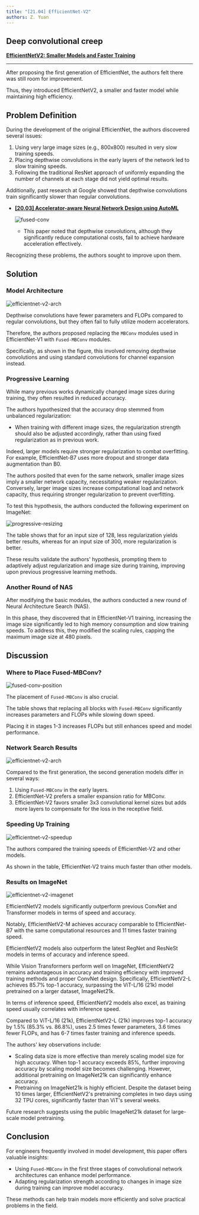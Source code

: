 ```yaml
---
title: "[21.04] EfficientNet-V2"
authors: Z. Yuan
---
```


## Deep convolutional creep

[**EfficientNetV2: Smaller Models and Faster Training**](https://arxiv.org/abs/2104.00298)

---

After proposing the first generation of EfficientNet, the authors felt there was still room for improvement.

Thus, they introduced EfficientNetV2, a smaller and faster model while maintaining high efficiency.

## Problem Definition

During the development of the original EfficientNet, the authors discovered several issues:

1. Using very large image sizes (e.g., 800x800) resulted in very slow training speeds.
2. Placing depthwise convolutions in the early layers of the network led to slow training speeds.
3. Following the traditional ResNet approach of uniformly expanding the number of channels at each stage did not yield optimal results.

Additionally, past research at Google showed that depthwise convolutions train significantly slower than regular convolutions.

- [**[20.03] Accelerator-aware Neural Network Design using AutoML**](https://arxiv.org/abs/2003.02838)

  ![fused-conv](./img/img2.jpg)

  - This paper noted that depthwise convolutions, although they significantly reduce computational costs, fail to achieve hardware acceleration effectively.

Recognizing these problems, the authors sought to improve upon them.

## Solution

### Model Architecture

![efficientnet-v2-arch](./img/img1.jpg)

Depthwise convolutions have fewer parameters and FLOPs compared to regular convolutions, but they often fail to fully utilize modern accelerators.

Therefore, the authors proposed replacing the `MBConv` modules used in EfficientNet-V1 with `Fused-MBConv` modules.

Specifically, as shown in the figure, this involved removing depthwise convolutions and using standard convolutions for channel expansion instead.

### Progressive Learning

While many previous works dynamically changed image sizes during training, they often resulted in reduced accuracy.

The authors hypothesized that the accuracy drop stemmed from unbalanced regularization:

- When training with different image sizes, the regularization strength should also be adjusted accordingly, rather than using fixed regularization as in previous work.

Indeed, larger models require stronger regularization to combat overfitting. For example, EfficientNet-B7 uses more dropout and stronger data augmentation than B0.

The authors posited that even for the same network, smaller image sizes imply a smaller network capacity, necessitating weaker regularization. Conversely, larger image sizes increase computational load and network capacity, thus requiring stronger regularization to prevent overfitting.

To test this hypothesis, the authors conducted the following experiment on ImageNet:

![progressive-resizing](./img/img7.jpg)

The table shows that for an input size of 128, less regularization yields better results, whereas for an input size of 300, more regularization is better.

These results validate the authors' hypothesis, prompting them to adaptively adjust regularization and image size during training, improving upon previous progressive learning methods.

### Another Round of NAS

After modifying the basic modules, the authors conducted a new round of Neural Architecture Search (NAS).

In this phase, they discovered that in EfficientNet-V1 training, increasing the image size significantly led to high memory consumption and slow training speeds. To address this, they modified the scaling rules, capping the maximum image size at 480 pixels.

## Discussion

### Where to Place Fused-MBConv?

![fused-conv-position](./img/img3.jpg)

The placement of `Fused-MBConv` is also crucial.

The table shows that replacing all blocks with `Fused-MBConv` significantly increases parameters and FLOPs while slowing down speed.

Placing it in stages 1-3 increases FLOPs but still enhances speed and model performance.

### Network Search Results

![efficientnet-v2-arch](./img/img4.jpg)

Compared to the first generation, the second generation models differ in several ways:

1. Using `Fused-MBConv` in the early layers.
2. EfficientNet-V2 prefers a smaller expansion ratio for MBConv.
3. EfficientNet-V2 favors smaller 3x3 convolutional kernel sizes but adds more layers to compensate for the loss in the receptive field.

### Speeding Up Training

![efficientnet-v2-speedup](./img/img5.jpg)

The authors compared the training speeds of EfficientNet-V2 and other models.

As shown in the table, EfficientNet-V2 trains much faster than other models.

### Results on ImageNet

![efficientnet-v2-imagenet](./img/img6.jpg)

EfficientNetV2 models significantly outperform previous ConvNet and Transformer models in terms of speed and accuracy.

Notably, EfficientNetV2-M achieves accuracy comparable to EfficientNet-B7 with the same computational resources and 11 times faster training speed.

EfficientNetV2 models also outperform the latest RegNet and ResNeSt models in terms of accuracy and inference speed.

While Vision Transformers perform well on ImageNet, EfficientNetV2 remains advantageous in accuracy and training efficiency with improved training methods and proper ConvNet design. Specifically, EfficientNetV2-L achieves 85.7% top-1 accuracy, surpassing the ViT-L/16 (21k) model pretrained on a larger dataset, ImageNet21k.

In terms of inference speed, EfficientNetV2 models also excel, as training speed usually correlates with inference speed.

Compared to ViT-L/16 (21k), EfficientNetV2-L (21k) improves top-1 accuracy by 1.5% (85.3% vs. 86.8%), uses 2.5 times fewer parameters, 3.6 times fewer FLOPs, and has 6-7 times faster training and inference speeds.

The authors' key observations include:

- Scaling data size is more effective than merely scaling model size for high accuracy. When top-1 accuracy exceeds 85%, further improving accuracy by scaling model size becomes challenging. However, additional pretraining on ImageNet21k can significantly enhance accuracy.
- Pretraining on ImageNet21k is highly efficient. Despite the dataset being 10 times larger, EfficientNetV2's pretraining completes in two days using 32 TPU cores, significantly faster than ViT's several weeks.

Future research suggests using the public ImageNet21k dataset for large-scale model pretraining.

## Conclusion

For engineers frequently involved in model development, this paper offers valuable insights:

- Using `Fused-MBConv` in the first three stages of convolutional network architectures can enhance model performance.
- Adapting regularization strength according to changes in image size during training can improve model accuracy.

These methods can help train models more efficiently and solve practical problems in the field.
